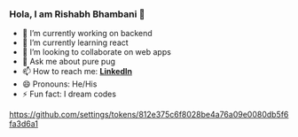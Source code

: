 ### Hola, I am Rishabh Bhambani 👋

- 🔭 I’m currently working on backend
- 🌱 I’m currently learning react 
- 👯 I’m looking to collaborate on web apps 
- 💬 Ask me about pure pug 
- 📫 How to reach me: __[LinkedIn](https://www.linkedin.com/in/rishabh-bhambani-0b1a57147/)__
- 😄 Pronouns: He/His
- ⚡ Fun fact: I dream codes


https://github.com/settings/tokens/812e375c6f8028be4a76a09e0080db5f6fa3d6a1
